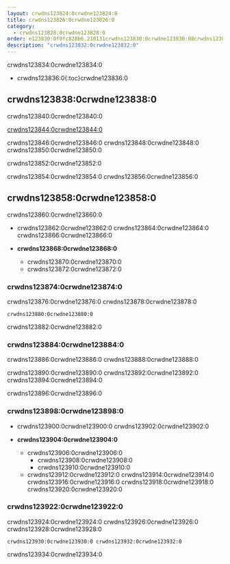 ```yaml
---
layout: crwdns123824:0crwdne123824:0
title: crwdns123826:0crwdne123826:0
category:
  - crwdns123828:0crwdne123828:0
order: e123830:0f0fc828b6.210131crwdns123830:0crwdne123830:08crwdns123830:0crwdne123830:0
description: "crwdns123832:0crwdne123832:0"
---
```

crwdns123834:0crwdne123834:0

- crwdns123836:0{:toc}crwdne123836:0

## crwdns123838:0crwdne123838:0

crwdns123840:0crwdne123840:0

[crwdns123844:0crwdne123844:0](crwdns123842:0crwdne123842:0)

crwdns123846:0crwdne123846:0 crwdns123848:0crwdne123848:0 crwdns123850:0crwdne123850:0

crwdns123852:0crwdne123852:0

crwdns123854:0crwdne123854:0 crwdns123856:0crwdne123856:0

## crwdns123858:0crwdne123858:0

crwdns123860:0crwdne123860:0

- crwdns123862:0crwdne123862:0 crwdns123864:0crwdne123864:0 crwdns123866:0crwdne123866:0

- **crwdns123868:0crwdne123868:0**
  
  - crwdns123870:0crwdne123870:0
  - crwdns123872:0crwdne123872:0

### crwdns123874:0crwdne123874:0

crwdns123876:0crwdne123876:0 crwdns123878:0crwdne123878:0

    crwdns123880:0crwdne123880:0
    

crwdns123882:0crwdne123882:0

### crwdns123884:0crwdne123884:0

crwdns123886:0crwdne123886:0 crwdns123888:0crwdne123888:0

crwdns123890:0crwdne123890:0 crwdns123892:0crwdne123892:0 crwdns123894:0crwdne123894:0

crwdns123896:0crwdne123896:0

### crwdns123898:0crwdne123898:0

- crwdns123900:0crwdne123900:0 crwdns123902:0crwdne123902:0

- **crwdns123904:0crwdne123904:0**
  
  - crwdns123906:0crwdne123906:0  
    - crwdns123908:0crwdne123908:0
    - crwdns123910:0crwdne123910:0
  - crwdns123912:0crwdne123912:0 crwdns123914:0crwdne123914:0 crwdns123916:0crwdne123916:0 crwdns123918:0crwdne123918:0 crwdns123920:0crwdne123920:0

### crwdns123922:0crwdne123922:0

crwdns123924:0crwdne123924:0 crwdns123926:0crwdne123926:0 crwdns123928:0crwdne123928:0

    crwdns123930:0crwdne123930:0 crwdns123932:0crwdne123932:0
    
    

crwdns123934:0crwdne123934:0